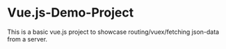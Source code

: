 # Vue.js-Demo-Project
This is a basic vue.js project to showcase routing/vuex/fetching json-data from a server.
